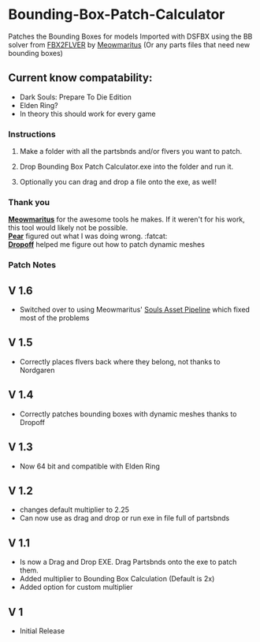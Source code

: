 # Bounding-Box-Patch-Calculator
 Patches the Bounding Boxes for models Imported with DSFBX using the BB solver from [FBX2FLVER](https://github.com/Meowmaritus/FBX2FLVER) by [Meowmaritus](https://gist.github.com/Meowmaritus) (Or any parts files that need new bounding boxes)

## Current know compatability: 
* Dark Souls: Prepare To Die Edition  
* Elden Ring?  
* In theory this should work for every game  

### Instructions  

1) Make a folder with all the partsbnds and/or flvers you want to patch.  

2) Drop Bounding Box Patch Calculator.exe into the folder and run it.  

3) Optionally you can drag and drop a file onto the exe, as well!  

### Thank you

**[Meowmaritus](https://github.com/Meowmaritus)** for the awesome tools he makes. If it weren't for his work, this tool would likely not be possible.  
**[Pear](https://github.com/Meowmaritus)** figured out what I was doing wrong. :fatcat:  
**[Dropoff](https://www.nexusmods.com/users/57663811)** helped me figure out how to patch dynamic meshes 

### Patch Notes
## V 1.6
* Switched over to using Meowmaritus' [Souls Asset Pipeline](https://github.com/Meowmaritus/SoulsAssetPipeline) which fixed most of the problems  
## V 1.5
* Correctly places flvers back where they belong, not thanks to Nordgaren
## V 1.4
* Correctly patches bounding boxes with dynamic meshes thanks to Dropoff
## V 1.3
* Now 64 bit and compatible with Elden Ring
## V 1.2
* changes default multiplier to 2.25
* Can now use as drag and drop or run exe in file full of partsbnds
## V 1.1  
* Is now a Drag and Drop EXE. Drag Partsbnds onto the exe to patch them.  
* Added multiplier to Bounding Box Calculation (Default is 2x)  
* Added option for custom multiplier  
## V 1  
* Initial Release  

